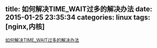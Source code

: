 title: 如何解决TIME_WAIT过多的解决办法
date: 2015-01-25 23:35:34
categories: linux
tags: [nginx,内核]
---
[如何解决TIME_WAIT过多的解决办法](http://www.360doc.com/content/11/0411/10/5082680_108773802.shtml)



